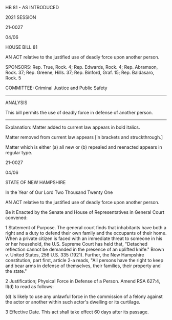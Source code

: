  HB 81 - AS INTRODUCED

 

 

2021 SESSION

 21-0027

 04/06

 

HOUSE BILL 81

 

AN ACT relative to the justified use of deadly force upon another person.

 

SPONSORS: Rep. True, Rock. 4; Rep. Edwards, Rock. 4; Rep. Abramson, Rock. 37; Rep. Greene, Hills. 37; Rep. Binford, Graf. 15; Rep. Baldasaro, Rock. 5

 

COMMITTEE: Criminal Justice and Public Safety

 

-----------------------------------------------------------------

 

ANALYSIS

 

 This bill permits the use of deadly force in defense of another person.

 

- - - - - - - - - - - - - - - - - - - - - - - - - - - - - - - - - - - - - - - - - - - - - - - - - - - - - - - - - - - - - - - - - - - - - - - - - - - 

 

Explanation: Matter added to current law appears in bold italics.

 Matter removed from current law appears [in brackets and struckthrough.]

 Matter which is either (a) all new or (b) repealed and reenacted appears in regular type.

 21-0027

 04/06

 

STATE OF NEW HAMPSHIRE

 

In the Year of Our Lord Two Thousand Twenty One

 

AN ACT relative to the justified use of deadly force upon another person.

 

Be it Enacted by the Senate and House of Representatives in General Court convened:

 

 1 Statement of Purpose. The general court finds that inhabitants have both a right and a duty to defend their own family and the occupants of their home. When a private citizen is faced with an immediate threat to someone in his or her household, the U.S. Supreme Court has held that, "Detached reflection cannot be demanded in the presence of an uplifted knife." Brown v. United States, 256 U.S. 335 (1921). Further, the New Hampshire constitution, part first, article 2-a reads, "All persons have the right to keep and bear arms in defense of themselves, their families, their property and the state." 

 2 Justification; Physical Force in Defense of a Person. Amend RSA 627:4, II(d) to read as follows:

 (d) Is likely to use any unlawful force in the commission of a felony against the actor or another within such actor's dwelling or its curtilage.

 3 Effective Date. This act shall take effect 60 days after its passage.

